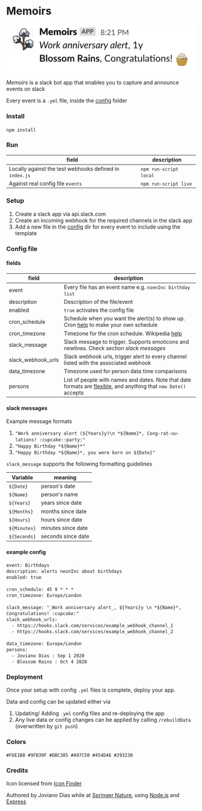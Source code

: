 # Memoirs
 ![Memoir Alert](blossomalert.png?raw=true "Memoir alert")

_Memoirs_ is a slack bot app that enables you to capture and announce events on slack
 
Every event is a `.yml` file, inside the [config](./src/config/) folder 

### Install 
`npm install`

### Run
| field  | description  |
|---|---|
| Locally against the test webhooks defined in `index.js` | `npm run-script local` |
| Against real config file `events` | `npm run-script live` | 

### Setup
1. Create a slack app via api.slack.com
2. Create an incoming webhook for the required channels in the slack app
3. Add a new file in the [config](./src/config/) dir for every event to include using the template

### Config file
#### fields
| field  | description  |
|---|---|
| event  | Every file has an event name e.g. `noenInc birthday list`  |
| description | Description of the file/event |
| enabled | `true` activates the config file |
| cron_schedule | Schedule when you want the alert(s) to show up. Cron [help](https://crontab.guru/) to make your own schedule |
| cron_timezone | Timezone for the cron schedule. Wikipedia [help](https://en.wikipedia.org/wiki/List_of_tz_database_time_zones) |
| slack_message | Slack message to trigger. Supports emoticons and newlines. Check section _slack messages_ |
| slack_webhook_urls | Slack webhook urls, trigger alert to every channel listed with the associated webhook |
| data_timezone | Timezone used for person data time comparisons |
| persons | List of people with names and dates. Note that date formats are [flexible](https://www.w3schools.com/js/js_date_formats.asp), and anything that `new Date()` accepts |

#### slack messages
Example message formats
 1. `"Work anniversary alert (${Years}y)\n *${Name}*, Cong-rat-uu-lations! :cupcake::party:"`
 2. `"Happy Birthday *${Name}*"`
 3. `"Happy Birthday *${Name}*, you were born on ${Date}"`

`slack_message` supports the following formatting guidelines

| Variable | meaning |
|---|---|
| `${Date}` | person's date | 
| `${Name}` | person's name |
| `${Years}` | years since date |
| `${Months}` | months since date |
| `${Hours}` | hours since date |
| `${Minutes}` | minutes since date |
| `${Seconds}` | seconds since date |



#### example config
```
event: Birthdays
description: alerts neonInc about birthdays
enabled: true

cron_schedule: 45 9 * * *
cron_timezone: Europe/London

slack_message: "_Work anniversary alert_, ${Years}y \n *${Name}*, Congratulations! :cupcake:"
slack_webhook_urls:
  - https://hooks.slack.com/services/example_webhook_channel_1
  - https://hooks.slack.com/services/example_webhook_channel_2

data_timezone: Europe/London
persons:
  - Joviano Dias : Sep 1 2020
  - Blossom Rains : Oct 4 2020
```

### Deployment
Once your setup with config `.yml` files is complete, deploy your app. 

Data and config can be updated either via
1. Updating/ Adding `.yml` config files and re-deploying the app
2. Any live data or config changes can be applied by calling `/rebuildData` (overwritten by `git push`)  

### Colors
```
#F6E1B8 #9FB39F #DBC385 #A97C50 #454D46 #293230
```

### Credits 
Icon licensed from [Icon Finder](https://www.iconfinder.com/icons/7137824/soft_plant_fiber_cotton_fluffy_flower_icon)

Authored by Joviano Dias while at [Springer Nature](https://www.springernature.com/gp), using [Node.js](https://nodejs.org/en/) and [Express](https://expressjs.com/)